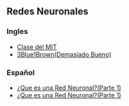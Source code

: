 ## Redes Neuronales

### Ingles 

- [Clase del MIT](https://www.youtube.com/watch?v=JN6H4rQvwgY "MIT 6.S191")
- [3Blue1Brown(Demasiado Bueno)](https://www.youtube.com/watch?v=aircAruvnKk&list=PLZHQObOWTQDNU6R1_67000Dx_ZCJB-3pi "Lista de Reproducción de Neural Networks")


### Español

- [¿Que es una Red Neuronal?(Parte 1)](https://www.youtube.com/watch?v=MRIv2IwFTPg&list=PL-Ogd76BhmcDxef4liOGXGXLL-4h65bs4&index=13)
- [¿Que es una Red Neuronal?(Parte 1)](https://www.youtube.com/watch?v=uwbHOpp9xkc&list=PL-Ogd76BhmcDxef4liOGXGXLL-4h65bs4&index=12)